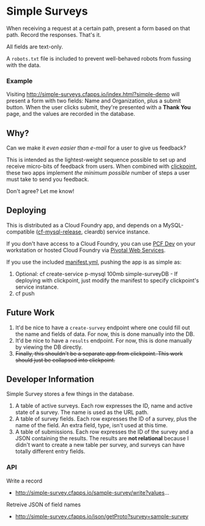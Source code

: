 # Simple Surveys

When receiving a request at a certain path, present a form based on that path. Record the responses. That's it.

All fields are text-only.

A `robots.txt` file is included to prevent well-behaved robots from fussing with the data.

### Example

Visiting http://simple-surveys.cfapps.io/index.html?simple-demo will present a form with two fields: Name and Organization, plus a submit button. When the user clicks submit, they're presented with a **Thank You** page, and the values are recorded in the database.

## Why?

Can we make it _even easier than e-mail_ for a user to give us feedback?

This is intended as the lightest-weight sequence possible to set up and receive micro-bits of feedback from users. When combined with [clickpoint](https://github.com/menicosia/clickpoint), these two apps implement _the minimum possible_ number of steps a user must take to send you feedback.

Don't agree? Let me know!

## Deploying

This is distributed as a Cloud Foundry app, and depends on a MySQL-compatible ([cf-mysql-release](https://github.com/cloudfoundry/cf-mysql-release), cleardb) service instance.

If you don't have access to a Cloud Foundry, you can use [PCF Dev](https://pivotal.io/pcf-dev) on your workstation or hosted Cloud Foundry via [Pivotal Web Services](http://run.pivotal.io/).

If you use the included [manifest.yml](manifest.yml), pushing the app is as simple as:

   1. Optional: cf create-service p-mysql 100mb simple-surveyDB
     - If deploying with clickpoint, just modify the manifest to specify clickpoint's service instance.
   1. cf push

## Future Work

1. It'd be nice to have a `create-survey` endpoint where one could fill out the name and fields of data. For now, this is done manually into the DB.
1. It'd be nice to have a `results` endpoint. For now, this is done manually by viewing the DB directly.
1. ~~Finally, this shouldn't be a separate app from clickpoint. This work should just be collapsed into clickpoint.~~

## Developer Information

Simple Survey stores a few things in the database.

1. A table of active surveys. Each row expresses the ID, name and active state of a survey. The name is used as the URL path.
1. A table of survey fields. Each row expresses the ID of a survey, plus the name of the field. An extra field, type, isn't used at this time.
1. A table of submissions. Each row expresses the ID of the survey and a JSON containing the results. The results are **not relational** because I didn't want to create a new table per survey, and surveys can have totally different entry fields.

### API

Write a record
- http://simple-survey.cfapps.io/sample-survey/write?values...

Retreive JSON of field names
- http://simple-survey.cfapps.io/json/getProto?survey=sample-survey

